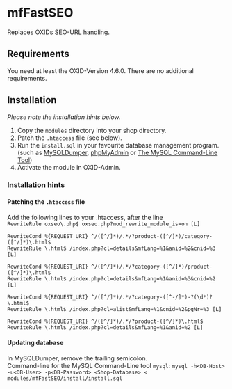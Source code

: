 # mfFastSEO

Replaces OXIDs SEO-URL handling.

## Requirements

You need at least the OXID-Version 4.6.0.
There are no additional requirements.


## Installation

*Please note the installation hints below.*

1. Copy the `modules` directory into your shop directory.
2. Patch the `.htaccess` file (see below).
3. Run the `install.sql` in your favourite database management program.<br>
(such as [MySQLDumper](http://www.mysqldumper.net/), [phpMyAdmin](http://www.phpmyadmin.net/) or [The MySQL Command-Line Tool](http://dev.mysql.com/doc/refman/5.0/en/mysql.html))
4. Activate the module in OXID-Admin.

### Installation hints

#### Patching the `.htaccess` file
Add the following lines to your .htaccess, after the line<br>
`RewriteRule oxseo\.php$ oxseo.php?mod_rewrite_module_is=on [L]`

```
RewriteCond %{REQUEST_URI} ^/([^/]*)/.*/?product-([^/]*)/category-([^/]*)\.html$
RewriteRule \.html$ /index.php?cl=details&mfLang=%1&anid=%2&cnid=%3 [L]

RewriteCond %{REQUEST_URI} ^/([^/]*)/.*/?category-([^/]*)/product-([^/]*)\.html$
RewriteRule \.html$ /index.php?cl=details&mfLang=%1&anid=%3&cnid=%2 [L]

RewriteCond %{REQUEST_URI} ^/([^/]*)/.*/?category-([^-/]*)-?(\d*)?\.html$
RewriteRule \.html$ /index.php?cl=alist&mfLang=%1&cnid=%2&pgNr=%3 [L]

RewriteCond %{REQUEST_URI} ^/([^/]*)/.*/?product-([^/]*)\.html$
RewriteRule \.html$ /index.php?cl=details&mfLang=%1&anid=%2 [L]
```

#### Updating database 
In MySQLDumper, remove the trailing semicolon.<br>
Command-line for the MySQL Command-Line tool `mysql`:
`mysql -h<DB-Host> -u<DB-User> -p<DB-Password> <Shop-Database> < modules/mfFastSEO/install/install.sql`
